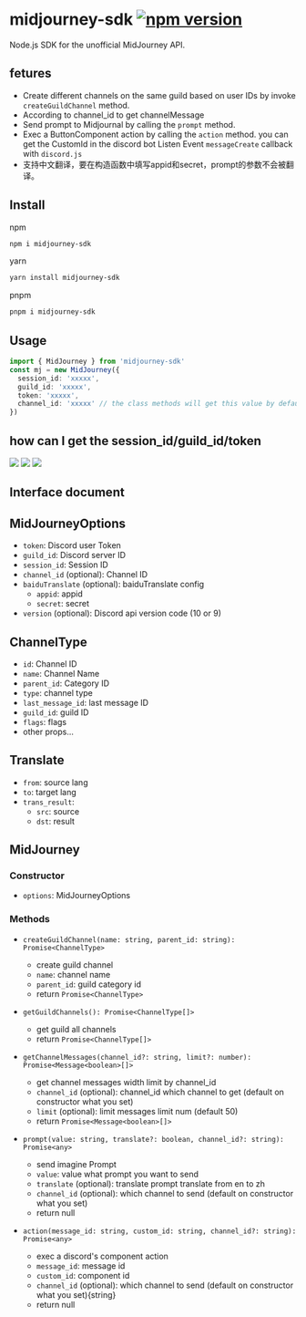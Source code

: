 # midjourney-sdk <a href="https://www.npmjs.com/package/midjourney-sdk"><img src="https://img.shields.io/npm/v/midjourney-sdk.svg?maxAge=3600" alt="npm version" /></a>

Node.js SDK for the unofficial MidJourney API.

## fetures
- Create different channels on the same guild based on user IDs by invoke `createGuildChannel` method.
- According to channel_id to get channelMessage
- Send prompt to Midjournal by calling the `prompt` method.
- Exec a ButtonComponent action by calling the `action` method. you can get the CustomId in the discord bot Listen Event `messageCreate` callback with `discord.js`
- 支持中文翻译，要在构造函数中填写appid和secret，prompt的参数不会被翻译。

## Install

npm

```bash
npm i midjourney-sdk
```

yarn

```bash
yarn install midjourney-sdk
```

pnpm

```bash
pnpm i midjourney-sdk
```

## Usage

```typescript
import { MidJourney } from 'midjourney-sdk'
const mj = new MidJourney({
  session_id: 'xxxxx',
  guild_id: 'xxxxx',
  token: 'xxxxx',
  channel_id: 'xxxxx' // the class methods will get this value by default if you set
})
```

## how can I get the session_id/guild_id/token
![](https://files.mdnice.com/user/36542/db42f1c9-b22f-4a72-bc9e-3f4e28c2de8c.png)
![](https://files.mdnice.com/user/36542/a7533387-c895-45eb-b3bb-a8cccc4a9762.png)
![](https://files.mdnice.com/user/36542/fbb01401-5a96-47c3-a3e8-66eee2dedace.png)

## Interface document

## MidJourneyOptions

- `token`: Discord user Token
- `guild_id`: Discord server ID
- `session_id`: Session ID
- `channel_id` (optional): Channel ID
- `baiduTranslate` (optional): baiduTranslate config
  - `appid`:  appid
  - `secret`: secret
- `version` (optional): Discord api version code (10 or 9)

## ChannelType

- `id`: Channel ID
- `name`: Channel Name
- `parent_id`: Category ID
- `type`: channel type
- `last_message_id`: last message ID
- `guild_id`: guild ID
- `flags`: flags
- other props...

## Translate

- `from`: source lang
- `to`: target lang
- `trans_result`: 
  - `src`: source
  - `dst`: result

## MidJourney

### Constructor

- `options`: MidJourneyOptions

### Methods

- `createGuildChannel(name: string, parent_id: string): Promise<ChannelType>`

  - create guild channel
  - `name`: channel name
  - `parent_id`: guild category id
  - return `Promise<ChannelType>`

- `getGuildChannels(): Promise<ChannelType[]>`

  - get guild all channels
  - return `Promise<ChannelType[]>`

- `getChannelMessages(channel_id?: string, limit?: number): Promise<Message<boolean>[]>`

  - get channel messages width limit by channel_id
  - `channel_id` (optional): channel_id which channel to get (default on constructor what you set)
  - `limit` (optional): limit messages limit num (default 50)
  - return `Promise<Message<boolean>[]>`

- `prompt(value: string, translate?: boolean, channel_id?: string): Promise<any>`

  - send imagine Prompt
  - `value`: value what prompt you want to send
  - `translate` (optional): translate prompt translate from en to zh
  - `channel_id` (optional): which channel to send (default on constructor what you set)
  - return null

- `action(message_id: string, custom_id: string, channel_id?: string): Promise<any>`

  - exec a discord's component action
  - `message_id`: message id
  - `custom_id`: component id
  - `channel_id` (optional): which channel to send (default on constructor what you set){string}
  - return null
